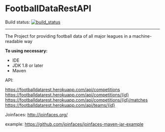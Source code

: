 # FootballDataRestAPI
Build status: [![build_status](https://travis-ci.com/AnGo84/FootballDataRestAPI.svg?branch=master)](https://travis-ci.com/AnGo84/FootballDataRestAPI.svg)
- - -
The Project for providing football data of all major leagues in a machine-readable way

**To using necessary:**

- IDE
- JDK 1.8 or later
- Maven


API:

https://footballdatarest.herokuapp.com/api/competitions
https://footballdatarest.herokuapp.com/api/competitions/{id}
https://footballdatarest.herokuapp.com/api/competitions/{id}/matches
https://footballdatarest.herokuapp.com/api/teams/{id}

Joinfaces:
http://joinfaces.org/

example: https://github.com/joinfaces/joinfaces-maven-jar-example
